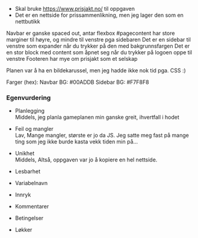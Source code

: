 * Skal bruke https://www.prisjakt.no/ til oppgaven
* Det er en nettside for prissammenlikning, men jeg lager den som en nettbutikk


Navbar er ganske spaced out, antar flexbox
#pagecontent har store marginer til høyre, og mindre til venstre pga sidebaren
Det er en sidebar til venstre som expander når du trykker på den med bakgrunnsfargen 
Det er en stor block med content som åpnet seg når du trykker på logoen oppe til venstre
Footeren har mye om prisjakt som et selskap


Planen var å ha en bildekarussel, men jeg hadde ikke nok tid pga. CSS :)

Farger (hex):
Navbar BG: #00ADDB
Sidebar BG: #F7F8F8



### Egenvurdering

* Planlegging  
    Middels, jeg planla gameplanen min ganske greit, ihvertfall i hodet  
* Feil og mangler  
    Lav, Mange mangler, største er jo da JS. Jeg satte meg fast på mange ting som jeg ikke burde kasta vekk tiden min på...  
* Unikhet  
    Middels, Altså, oppgaven var jo å kopiere en hel nettside.  
* Lesbarhet  

* Variabelnavn  

* Innryk  

* Kommentarer  

* Betingelser  

* Løkker  
